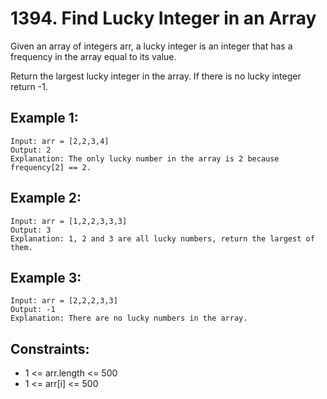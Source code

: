 # 1394. Find Lucky Integer in an Array

Given an array of integers arr, a lucky integer is an integer that has a frequency in the array equal to its value.

Return the largest lucky integer in the array. If there is no lucky integer return -1.

## Example 1:

```
Input: arr = [2,2,3,4]
Output: 2
Explanation: The only lucky number in the array is 2 because frequency[2] == 2.
```

## Example 2:

```
Input: arr = [1,2,2,3,3,3]
Output: 3
Explanation: 1, 2 and 3 are all lucky numbers, return the largest of them.
```

## Example 3:

```
Input: arr = [2,2,2,3,3]
Output: -1
Explanation: There are no lucky numbers in the array.
```

## Constraints:

- 1 <= arr.length <= 500
- 1 <= arr[i] <= 500
